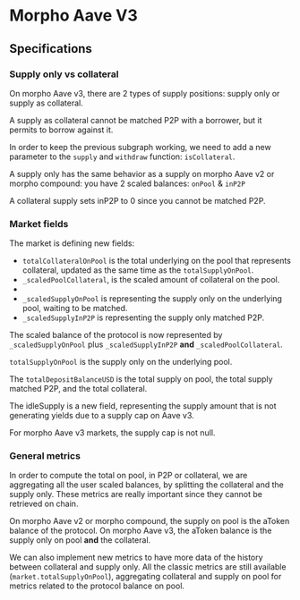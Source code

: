 # Morpho Aave V3

## Specifications

### Supply only vs collateral

On morpho Aave v3, there are 2 types of supply positions: supply only or supply as collateral.

A supply as collateral cannot be matched P2P with a borrower, but it permits to borrow against it.

In order to keep the previous subgraph working, we need to add a new parameter to the `supply` and `withdraw` function: `isCollateral`.

A supply only has the same behavior as a supply on morpho Aave v2 or morpho compound: you have 2 scaled balances: `onPool` & `inP2P`

A collateral supply sets inP2P to 0 since you cannot be matched P2P.

### Market fields

The market is defining new fields:
- `totalCollateralOnPool` is the total underlying on the pool that represents collateral, updated as the same time as the `totalSupplyOnPool`.
- `_scaledPoolCollateral`, is the scaled amount of collateral on the pool.
- 
- `_scaledSupplyOnPool` is representing the supply only on the underlying pool, waiting to be matched.
- `_scaledSupplyInP2P` is representing the supply only matched P2P.

The scaled balance of the protocol is now represented by `_scaledSupplyOnPool` plus `_scaledSupplyInP2P` **and** `_scaledPoolCollateral`.


`totalSupplyOnPool` is the supply only on the underlying  pool.

The `totalDepositBalanceUSD` is the total supply on pool, the total supply matched P2P, and the total collateral.

The idleSupply is a new field, representing the supply amount that is not generating yields due to a supply cap on Aave v3.


For morpho Aave v3 markets, the supply cap is not null.

### General metrics

In order to compute the total on pool, in P2P or collateral, we are aggregating all the user scaled balances,
by splitting the collateral and the supply only. These metrics are really important since they cannot be retrieved on chain.

On morpho Aave v2 or morpho compound, the supply on pool is the aToken balance of the protocol. 
On morpho Aave v3, the aToken balance is the supply only on pool **and** the collateral.

We can also implement new metrics to have more data of the history between collateral and supply only. 
All the classic metrics are still available (`market.totalSupplyOnPool`), aggregating collateral and supply on pool for metrics related to the protocol balance on pool.
